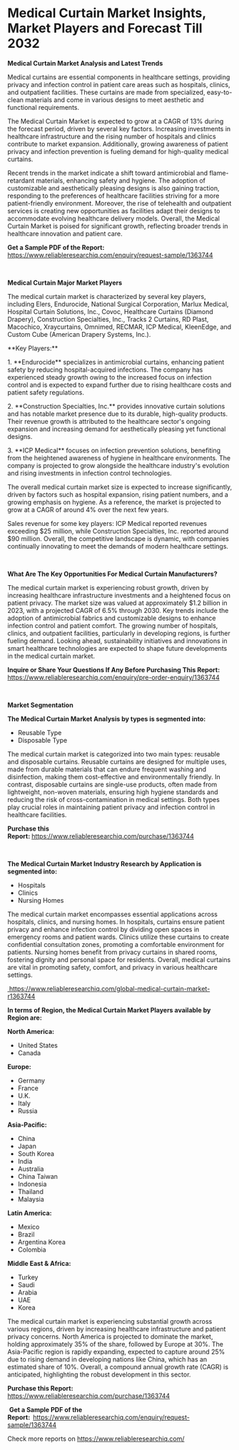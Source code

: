 <p><h1>Medical Curtain Market Insights, Market Players and Forecast Till 2032</h1></p><p><strong>Medical Curtain Market Analysis and Latest Trends</strong></p>
<p><p>Medical curtains are essential components in healthcare settings, providing privacy and infection control in patient care areas such as hospitals, clinics, and outpatient facilities. These curtains are made from specialized, easy-to-clean materials and come in various designs to meet aesthetic and functional requirements.</p><p>The Medical Curtain Market is expected to grow at a CAGR of 13% during the forecast period, driven by several key factors. Increasing investments in healthcare infrastructure and the rising number of hospitals and clinics contribute to market expansion. Additionally, growing awareness of patient privacy and infection prevention is fueling demand for high-quality medical curtains.</p><p>Recent trends in the market indicate a shift toward antimicrobial and flame-retardant materials, enhancing safety and hygiene. The adoption of customizable and aesthetically pleasing designs is also gaining traction, responding to the preferences of healthcare facilities striving for a more patient-friendly environment. Moreover, the rise of telehealth and outpatient services is creating new opportunities as facilities adapt their designs to accommodate evolving healthcare delivery models. Overall, the Medical Curtain Market is poised for significant growth, reflecting broader trends in healthcare innovation and patient care.</p></p>
<p><strong>Get a Sample PDF of the Report:&nbsp;</strong> <a href="https://www.reliableresearchiq.com/enquiry/request-sample/1363744?utm_campaign=3318&utm_medium=2&utm_source=Github&utm_content=ia&utm_term=04042025&utm_id=medical-curtain">https://www.reliableresearchiq.com/enquiry/request-sample/1363744</a></p>
<p>&nbsp;</p>
<p><strong>Medical Curtain Major Market Players</strong></p>
<p><p>The medical curtain market is characterized by several key players, including Elers, Endurocide, National Surgical Corporation, Marlux Medical, Hospital Curtain Solutions, Inc., Covoc, Healthcare Curtains (Diamond Drapery), Construction Specialties, Inc., Tracks 2 Curtains, RD Plast, Macochico, Xraycurtains, Omnimed, RECMAR, ICP Medical, KleenEdge, and Custom Cube (American Drapery Systems, Inc.). </p><p>**Key Players:**</p><p>1. **Endurocide** specializes in antimicrobial curtains, enhancing patient safety by reducing hospital-acquired infections. The company has experienced steady growth owing to the increased focus on infection control and is expected to expand further due to rising healthcare costs and patient safety regulations.</p><p> </p><p>2. **Construction Specialties, Inc.** provides innovative curtain solutions and has notable market presence due to its durable, high-quality products. Their revenue growth is attributed to the healthcare sector's ongoing expansion and increasing demand for aesthetically pleasing yet functional designs. </p><p>3. **ICP Medical** focuses on infection prevention solutions, benefiting from the heightened awareness of hygiene in healthcare environments. The company is projected to grow alongside the healthcare industry's evolution and rising investments in infection control technologies.</p><p>The overall medical curtain market size is expected to increase significantly, driven by factors such as hospital expansion, rising patient numbers, and a growing emphasis on hygiene. As a reference, the market is projected to grow at a CAGR of around 4% over the next few years. </p><p>Sales revenue for some key players: ICP Medical reported revenues exceeding $25 million, while Construction Specialties, Inc. reported around $90 million. Overall, the competitive landscape is dynamic, with companies continually innovating to meet the demands of modern healthcare settings.</p></p>
<p>&nbsp;</p>
<p><strong>What Are The Key Opportunities For Medical Curtain Manufacturers?</strong></p>
<p><p>The medical curtain market is experiencing robust growth, driven by increasing healthcare infrastructure investments and a heightened focus on patient privacy. The market size was valued at approximately $1.2 billion in 2023, with a projected CAGR of 6.5% through 2030. Key trends include the adoption of antimicrobial fabrics and customizable designs to enhance infection control and patient comfort. The growing number of hospitals, clinics, and outpatient facilities, particularly in developing regions, is further fueling demand. Looking ahead, sustainability initiatives and innovations in smart healthcare technologies are expected to shape future developments in the medical curtain market.</p></p>
<p><strong>Inquire or Share Your Questions If Any Before Purchasing This Report:</strong> <a href="https://www.reliableresearchiq.com/enquiry/pre-order-enquiry/1363744?utm_campaign=3318&utm_medium=2&utm_source=Github&utm_content=ia&utm_term=04042025&utm_id=medical-curtain">https://www.reliableresearchiq.com/enquiry/pre-order-enquiry/1363744</a></p>
<p>&nbsp;</p>
<p><strong>Market Segmentation</strong></p>
<p><strong>The Medical Curtain Market Analysis by types is segmented into:</strong></p>
<p><ul><li>Reusable Type</li><li>Disposable Type</li></ul></p>
<p><p>The medical curtain market is categorized into two main types: reusable and disposable curtains. Reusable curtains are designed for multiple uses, made from durable materials that can endure frequent washing and disinfection, making them cost-effective and environmentally friendly. In contrast, disposable curtains are single-use products, often made from lightweight, non-woven materials, ensuring high hygiene standards and reducing the risk of cross-contamination in medical settings. Both types play crucial roles in maintaining patient privacy and infection control in healthcare facilities.</p></p>
<p><strong>Purchase this Report:&nbsp;</strong><a href="https://www.reliableresearchiq.com/purchase/1363744?utm_campaign=3318&utm_medium=2&utm_source=Github&utm_content=ia&utm_term=04042025&utm_id=medical-curtain">https://www.reliableresearchiq.com/purchase/1363744</a></p>
<p>&nbsp;</p>
<p><strong>The Medical Curtain Market Industry Research by Application is segmented into:</strong></p>
<p><ul><li>Hospitals</li><li>Clinics</li><li>Nursing Homes</li></ul></p>
<p><p>The medical curtain market encompasses essential applications across hospitals, clinics, and nursing homes. In hospitals, curtains ensure patient privacy and enhance infection control by dividing open spaces in emergency rooms and patient wards. Clinics utilize these curtains to create confidential consultation zones, promoting a comfortable environment for patients. Nursing homes benefit from privacy curtains in shared rooms, fostering dignity and personal space for residents. Overall, medical curtains are vital in promoting safety, comfort, and privacy in various healthcare settings.</p></p>
<p><a href="https://www.reliableresearchiq.com/global-medical-curtain-market-r1363744?utm_campaign=3318&utm_medium=2&utm_source=Github&utm_content=ia&utm_term=04042025&utm_id=medical-curtain">&nbsp;https://www.reliableresearchiq.com/global-medical-curtain-market-r1363744</a></p>
<p><strong>In terms of Region, the Medical Curtain Market Players available by Region are:</strong></p>
<p>
    <p> <strong> North America: </strong>
        <ul>
            <li>United States</li>
            <li>Canada</li>
        </ul>
        </p> 
    <p> <strong> Europe: </strong>
        <ul>
            <li>Germany</li>
            <li>France</li>
            <li>U.K.</li>
            <li>Italy</li>
            <li>Russia</li>
        </ul>
        </p> 
    <p> <strong> Asia-Pacific: </strong>
        <ul>
            <li>China</li>
            <li>Japan</li>
            <li>South Korea</li>
            <li>India</li>
            <li>Australia</li>
            <li>China Taiwan</li>
            <li>Indonesia</li>
            <li>Thailand</li>
            <li>Malaysia</li>
        </ul>
        </p> 
    <p> <strong> Latin America: </strong>
        <ul>
            <li>Mexico</li>
            <li>Brazil</li>
            <li>Argentina Korea</li>
            <li>Colombia</li>
        </ul>
        </p> 
    <p> <strong> Middle East & Africa: </strong>
        <ul>
            <li>Turkey</li>
            <li>Saudi</li>
            <li>Arabia</li>
            <li>UAE</li>
            <li>Korea</li>
        </ul>
    </p>
    </p>
<p><p>The medical curtain market is experiencing substantial growth across various regions, driven by increasing healthcare infrastructure and patient privacy concerns. North America is projected to dominate the market, holding approximately 35% of the share, followed by Europe at 30%. The Asia-Pacific region is rapidly expanding, expected to capture around 25% due to rising demand in developing nations like China, which has an estimated share of 10%. Overall, a compound annual growth rate (CAGR) is anticipated, highlighting the robust development in this sector.</p></p>
<p><strong>Purchase this Report: </strong><a href="https://www.reliableresearchiq.com/purchase/1363744?utm_campaign=3318&utm_medium=2&utm_source=Github&utm_content=ia&utm_term=04042025&utm_id=medical-curtain">https://www.reliableresearchiq.com/purchase/1363744</a></p>
<p>&nbsp;<strong>Get a Sample PDF of the Report:&nbsp;&nbsp;</strong><a href="https://www.reliableresearchiq.com/enquiry/request-sample/1363744?utm_campaign=3318&utm_medium=2&utm_source=Github&utm_content=ia&utm_term=04042025&utm_id=medical-curtain">https://www.reliableresearchiq.com/enquiry/request-sample/1363744</a></p>
<p><strong></strong></p>
<p>Check more reports on <a href="https://www.reliableresearchiq.com/?utm_campaign=3318&utm_medium=2&utm_source=Github&utm_content=ia&utm_term=04042025&utm_id=medical-curtain">https://www.reliableresearchiq.com/</a></p>